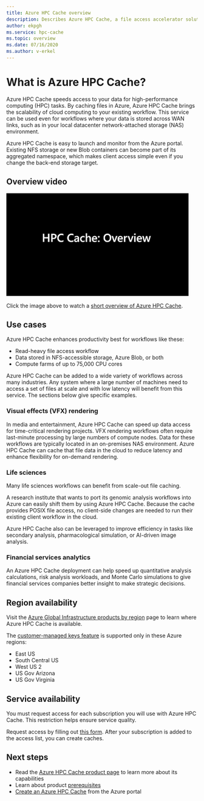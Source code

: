 ```yaml
---
title: Azure HPC Cache overview
description: Describes Azure HPC Cache, a file access accelerator solution for high-performance computing 
author: ekpgh
ms.service: hpc-cache
ms.topic: overview
ms.date: 07/16/2020
ms.author: v-erkel
---
```


# What is Azure HPC Cache?

Azure HPC Cache speeds access to your data for high-performance computing (HPC) tasks. By caching files in Azure, Azure HPC Cache brings the scalability of cloud computing to your existing workflow. This service can be used even for workflows where your data is stored across WAN links, such as in your local datacenter network-attached storage (NAS) environment.

Azure HPC Cache is easy to launch and monitor from the Azure portal. Existing NFS storage or new Blob containers can become part of its aggregated namespace, which makes client access simple even if you change the back-end storage target.

## Overview video

[![video thumbnail: Azure HPC Cache overview - click to visit video page](media/video-1-overview.png)](https://azure.microsoft.com/resources/videos/hpc-cache-overview/)

Click the image above to watch a [short overview of Azure HPC Cache](https://azure.microsoft.com/resources/videos/hpc-cache-overview/).

## Use cases

Azure HPC Cache enhances productivity best for workflows like these:

* Read-heavy file access workflow
* Data stored in NFS-accessible storage, Azure Blob, or both
* Compute farms of up to 75,000 CPU cores

Azure HPC Cache can be added to a wide variety of workflows across many industries. Any system where a large number of machines need to access a set of files at scale and with low latency will benefit from this service. The sections below give specific examples.

### Visual effects (VFX) rendering

In media and entertainment, Azure HPC Cache can speed up data access for time-critical rendering projects. VFX rendering workflows often require last-minute processing by large numbers of compute nodes. Data for these workflows are typically located in an on-premises NAS environment. Azure HPC Cache can cache that file data in the cloud to reduce latency and enhance flexibility for on-demand rendering.

### Life sciences

Many life sciences workflows can benefit from scale-out file caching.

A research institute that wants to port its genomic analysis workflows into Azure can easily shift them by using Azure HPC Cache. Because the cache provides POSIX file access, no client-side changes are needed to run their existing client workflow in the cloud.

Azure HPC Cache also can be leveraged to improve efficiency in tasks like secondary analysis, pharmacological simulation, or AI-driven image analysis.

### Financial services analytics

An Azure HPC Cache deployment can help speed up quantitative analysis calculations, risk analysis workloads, and Monte Carlo simulations to give financial services companies better insight to make strategic decisions.

## Region availability

Visit the [Azure Global Infrastructure products by region](https://azure.microsoft.com/global-infrastructure/services/?products=hpc-cache) page to learn where Azure HPC Cache is available.

The [customer-managed keys feature](customer-keys.md) is supported only in these Azure regions:

* East US
* South Central US
* West US 2
* US Gov Arizona
* US Gov Virginia

## Service availability

You must request access for each subscription you will use with Azure HPC Cache. This restriction helps ensure service quality.

Request access by filling out [this form](https://aka.ms/onboard-hpc-cache). After your subscription is added to the access list, you can create caches.

## Next steps

* Read the [Azure HPC Cache product page](https://azure.microsoft.com/services/hpc-cache) to learn more about its capabilities
* Learn about product [prerequisites](hpc-cache-prerequisites.md)
* [Create an Azure HPC Cache](hpc-cache-create.md) from the Azure portal
